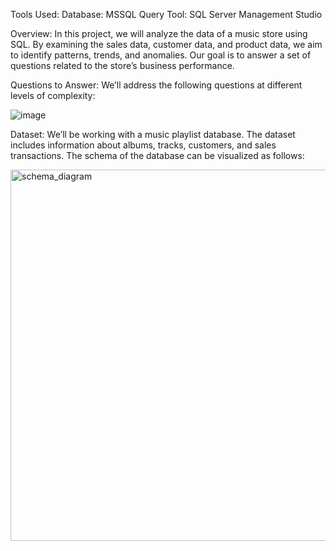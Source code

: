 Tools Used:
Database: MSSQL
Query Tool: SQL Server Management Studio

Overview:
In this project, we will analyze the data of a music store using SQL. By examining the sales data, customer data, and product data, we aim to identify patterns, trends, and anomalies. Our goal is to answer a set of questions related to the store’s business performance.

Questions to Answer:
We’ll address the following questions at different levels of complexity:

![image](https://github.com/rishabhrajput488/Music-Store-Analysis-SQL/assets/97242908/1d904816-b905-49d5-8c8d-ab178bd60e68)



Dataset:
We’ll be working with a music playlist database. The dataset includes information about albums, tracks, customers, and sales transactions. The schema of the database can be visualized as follows:

<img width="594" alt="schema_diagram" src="https://github.com/rishabhrajput488/Music-Store-Analysis-SQL/assets/97242908/5880849a-4104-4f00-a5e9-e48765adf536">
